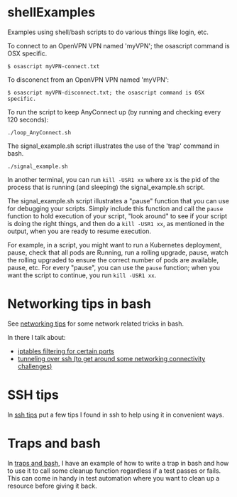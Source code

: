 # shellExamples
Examples using shell/bash scripts to do various things like login, etc.

To connect to an OpenVPN VPN named 'myVPN'; the osascript command is OSX specific.

```
$ osascript myVPN-connect.txt
```

To disconenct from an OpenVPN VPN named 'myVPN':

```
$ osascript myVPN-disconnect.txt; the osascript command is OSX specific.
```

To run the script to keep AnyConnect up (by running and checking every 120 seconds):

```
./loop_AnyConnect.sh
```

The signal_example.sh script illustrates the use of the 'trap' command in bash.

```
./signal_example.sh
```

In another terminal, you can run ``kill -USR1 xx`` where xx is the pid of the
process that is running (and sleeping) the signal_example.sh script.

The signal_example.sh script illustrates a "pause" function that you can use for debugging
your scripts.  Simply include this function and call the ``pause`` function to hold execution
of your script, "look around" to see if your script is doing the right things, and then do a
``kill -USR1 xx``, as mentioned in the output, when you are ready to resume execution.

For example, in a script, you might want to run a Kubernetes deployment, pause, check that all
pods are Running, run a rolling upgrade, pause, watch the rolling upgraded to ensure the correct
number of pods are available, pause, etc.  For every "pause", you can use the ``pause``
function; when you want the script to continue, you run ``kill -USR1 xx``.

# Networking tips in bash
See [networking tips] for some network related tricks in bash.

[networking tips]: https://github.com/dperique/shellExamples/blob/master/network-tips.md

In there I talk about:
* [iptables filtering for certain ports]
* [tunneling over ssh (to get around some networking connectivity challenges)]

[iptables filtering for certain ports]: https://github.com/dperique/shellExamples/blob/master/network-tips.md#disallow-port-22-ssh-port-80-http-and-port-443-https-allow-only-your-ip-address
[tunneling over ssh (to get around some networking connectivity challenges)]: https://github.com/dperique/shellExamples/blob/master/network-tips.md#do-port-forwarding-over-ssh-tunnel

# SSH tips
In [ssh tips] put a few tips I found in ssh to help using it in convenient ways.

[ssh tips]: https://github.com/dperique/shellExamples/blob/master/ssh-tips.md

# Traps and bash
In [traps and bash], I have an example of how to write a trap in bash and how to use it to call some
cleanup function regardless if a test passes or fails. This can come in handy in test automation
where you want to clean up a resource before giving it back.

[traps and bash]: https://github.com/dperique/shellExamples/blob/master/traps_and_bash.md

